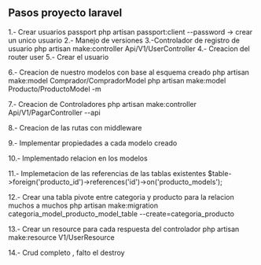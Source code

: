 

## Pasos proyecto laravel

1.- Crear usuarios passport
   php artisan passport:client --password -> crear un unico usuario
2.- Manejo de versiones
3.-Controlador de registro de usuario 
   php artisan make:controller Api/V1/UserController
4.- Creacion del router user
5.- Crear el usuario

6.- Creacion de nuestro modelos con base al esquema creado
    php artisan make:model Comprador/CompradorModel
    php artisan make:model Producto/ProductoModel -m

7.- Creacion de Controladores
   php artisan make:controller Api/V1/PagarController --api

8.- Creacion de las rutas con middleware

9.- Implementar propiedades a cada modelo creado

10.- Implementado relacion en los modelos

11.- Implemetacion de las referencias de las tablas existentes 
    $table->foreign('producto_id')->references('id')->on('producto_models');

12.- Crear una tabla pivote entre categoria y producto para la relacion muchos a muchos 
php artisan make:migration categoria_model_producto_model_table --create=categoria_producto

13.- Crear un resource para cada respuesta del controlador 
	php artisan make:resource V1/UserResource 

14.- Crud completo , falto el destroy